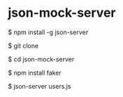 # json-mock-server

$ npm install -g json-server

$ git clone

$ cd json-mock-server

$ npm install faker

$ json-server users.js
